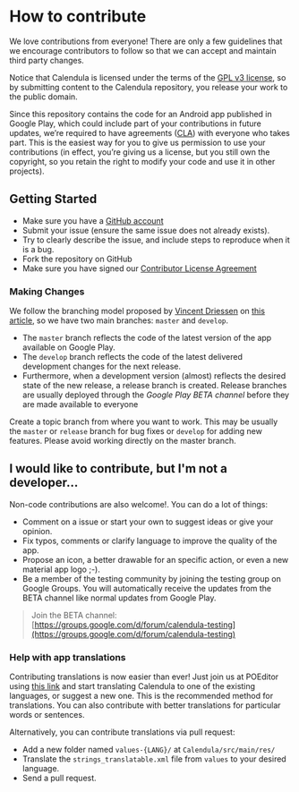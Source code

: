 # How to contribute
We love contributions from everyone! There are only a few guidelines that we encourage contributors to follow so that we can accept and maintain third party  changes.

Notice that Calendula is licensed under the terms of the [GPL v3 license](LICENSE.md), so by submitting content to the Calendula repository, you release your work to the public domain.

Since this repository contains the code for an Android app published in Google Play, which could include part of your contributions in future updates, we’re required to have agreements ([CLA](https://www.clahub.com/agreements/citiususc/calendula)) with everyone who takes part. This is the easiest way for you to give us permission to use your contributions (in effect, you’re giving us a license, but you still own the copyright, so you retain the right to modify your code and use it in other projects).

## Getting Started

 * Make sure you have a [GitHub account](https://github.com/signup/free)
 * Submit your issue (ensure the same issue does not already exists).
 * Try to clearly describe the issue, and include steps to reproduce when it is a bug.
 * Fork the repository on GitHub
 * Make sure you have signed our [Contributor License Agreement](https://www.clahub.com/agreements/citiususc/calendula)


### Making Changes

We follow the branching model proposed by [Vincent
Driessen](http://nvie.com/about/) on [this article](http://nvie.com/posts/a-successful-git-branching-model/), so we have two main branches: `master` and `develop`.

 * The `master` branch reflects the code of the latest version of the app available on Google Play.
 * The `develop` branch reflects the code of the latest delivered development changes for the next release.
 * Furthermore, when a development version (almost) reflects the desired state of the new release, a release branch is created. Release branches are usually deployed through the *Google Play BETA channel* before they are made available to everyone

Create a topic branch from where you want to work. This may be usually the `master` or `release` branch for bug fixes or `develop` for adding new features. Please avoid working directly on the master branch.

## I would like to contribute, but I'm not a developer...
Non-code contributions are also welcome!. You can do a lot of things:

 * Comment on a issue or start your own to suggest ideas or give your opinion.
 * Fix typos, comments or clarify language to improve the quality of the app.
 * Propose an icon, a better drawable for an specific action, or even a new material app logo ;-).
 * Be a member of the testing community by joining the testing group on Google Groups. You will automatically receive the updates from the BETA channel like normal updates from Google Play.

> Join the  BETA channel: [https://groups.google.com/d/forum/calendula-testing](https://groups.google.com/d/forum/calendula-testing)


### Help with app translations
Contributing translations is now easier than ever! Just join us at POEditor using [this link](https://poeditor.com/join/project/kIdyqFodDn) and start translating Calendula to one of the existing languages, or suggest a new one. This is the recommended method for translations.
You can also contribute with better translations for particular words or sentences.

Alternatively, you can contribute translations via pull request:

 * Add a new folder named `values-{LANG}/` at `Calendula/src/main/res/`
 * Translate the `strings_translatable.xml` file from `values` to your desired language.
 * Send a pull request.

